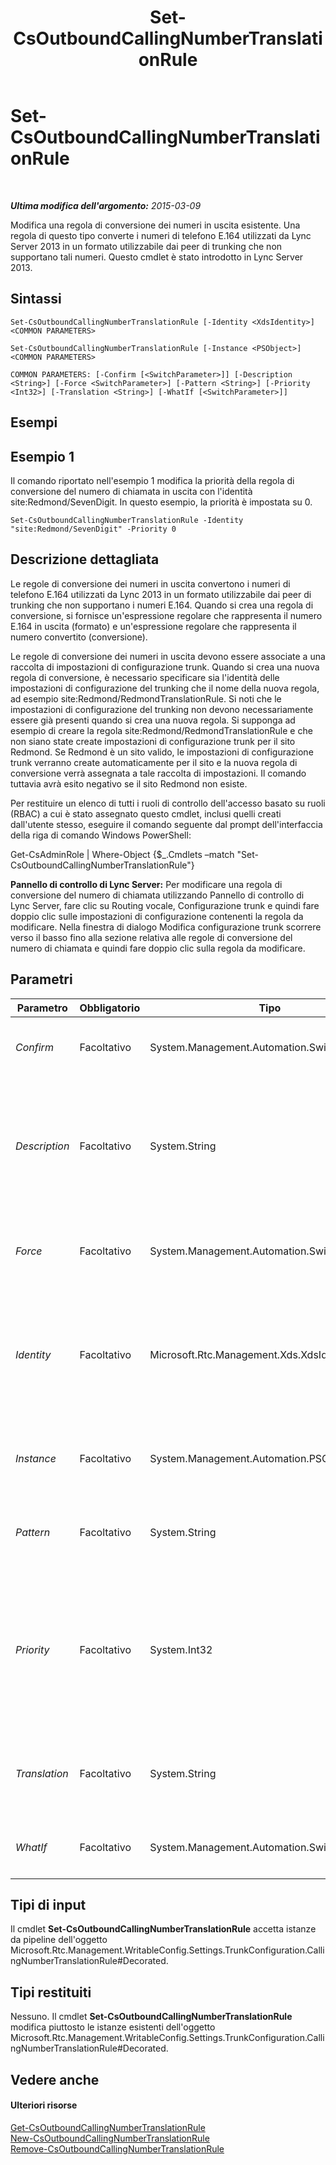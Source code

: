﻿---
title: Set-CsOutboundCallingNumberTranslationRule
TOCTitle: Set-CsOutboundCallingNumberTranslationRule
ms:assetid: e9a7190a-a50d-4d01-8f33-66ed88a52b9e
ms:mtpsurl: https://technet.microsoft.com/it-it/library/JJ205400(v=OCS.15)
ms:contentKeyID: 49302326
ms.date: 08/24/2015
mtps_version: v=OCS.15
ms.translationtype: HT
---

# Set-CsOutboundCallingNumberTranslationRule

 

_**Ultima modifica dell'argomento:** 2015-03-09_

Modifica una regola di conversione dei numeri in uscita esistente. Una regola di questo tipo converte i numeri di telefono E.164 utilizzati da Lync Server 2013 in un formato utilizzabile dai peer di trunking che non supportano tali numeri. Questo cmdlet è stato introdotto in Lync Server 2013.

## Sintassi

    Set-CsOutboundCallingNumberTranslationRule [-Identity <XdsIdentity>] <COMMON PARAMETERS>

    Set-CsOutboundCallingNumberTranslationRule [-Instance <PSObject>] <COMMON PARAMETERS>

    COMMON PARAMETERS: [-Confirm [<SwitchParameter>]] [-Description <String>] [-Force <SwitchParameter>] [-Pattern <String>] [-Priority <Int32>] [-Translation <String>] [-WhatIf [<SwitchParameter>]]

## Esempi

## Esempio 1

Il comando riportato nell'esempio 1 modifica la priorità della regola di conversione del numero di chiamata in uscita con l'identità site:Redmond/SevenDigit. In questo esempio, la priorità è impostata su 0.

    Set-CsOutboundCallingNumberTranslationRule -Identity "site:Redmond/SevenDigit" -Priority 0

## Descrizione dettagliata

Le regole di conversione dei numeri in uscita convertono i numeri di telefono E.164 utilizzati da Lync 2013 in un formato utilizzabile dai peer di trunking che non supportano i numeri E.164. Quando si crea una regola di conversione, si fornisce un'espressione regolare che rappresenta il numero E.164 in uscita (formato) e un'espressione regolare che rappresenta il numero convertito (conversione).

Le regole di conversione dei numeri in uscita devono essere associate a una raccolta di impostazioni di configurazione trunk. Quando si crea una nuova regola di conversione, è necessario specificare sia l'identità delle impostazioni di configurazione del trunking che il nome della nuova regola, ad esempio site:Redmond/RedmondTranslationRule. Si noti che le impostazioni di configurazione del trunking non devono necessariamente essere già presenti quando si crea una nuova regola. Si supponga ad esempio di creare la regola site:Redmond/RedmondTranslationRule e che non siano state create impostazioni di configurazione trunk per il sito Redmond. Se Redmond è un sito valido, le impostazioni di configurazione trunk verranno create automaticamente per il sito e la nuova regola di conversione verrà assegnata a tale raccolta di impostazioni. Il comando tuttavia avrà esito negativo se il sito Redmond non esiste.

Per restituire un elenco di tutti i ruoli di controllo dell'accesso basato su ruoli (RBAC) a cui è stato assegnato questo cmdlet, inclusi quelli creati dall'utente stesso, eseguire il comando seguente dal prompt dell'interfaccia della riga di comando Windows PowerShell:

Get-CsAdminRole | Where-Object {$\_.Cmdlets –match "Set-CsOutboundCallingNumberTranslationRule"}

**Pannello di controllo di Lync Server:** Per modificare una regola di conversione del numero di chiamata utilizzando Pannello di controllo di Lync Server, fare clic su Routing vocale, Configurazione trunk e quindi fare doppio clic sulle impostazioni di configurazione contenenti la regola da modificare. Nella finestra di dialogo Modifica configurazione trunk scorrere verso il basso fino alla sezione relativa alle regole di conversione del numero di chiamata e quindi fare doppio clic sulla regola da modificare.

## Parametri


<table>
<colgroup>
<col style="width: 25%" />
<col style="width: 25%" />
<col style="width: 25%" />
<col style="width: 25%" />
</colgroup>
<thead>
<tr class="header">
<th>Parametro</th>
<th>Obbligatorio</th>
<th>Tipo</th>
<th>Descrizione</th>
</tr>
</thead>
<tbody>
<tr class="odd">
<td><p><em>Confirm</em></p></td>
<td><p>Facoltativo</p></td>
<td><p>System.Management.Automation.SwitchParameter</p></td>
<td><p>Consente di visualizzare una richiesta di conferma prima di eseguire il comando.</p></td>
</tr>
<tr class="even">
<td><p><em>Description</em></p></td>
<td><p>Facoltativo</p></td>
<td><p>System.String</p></td>
<td><p>Consente agli amministratori di fornire un testo aggiuntivo da associare a una regola di conversione. Questa descrizione può essere utilizzata per aiutare gli amministratori a identificare con facilità lo scopo della regola.</p></td>
</tr>
<tr class="odd">
<td><p><em>Force</em></p></td>
<td><p>Facoltativo</p></td>
<td><p>System.Management.Automation.SwitchParameter</p></td>
<td><p>Elimina qualsiasi richiesta di conferma che, in caso contrario, verrebbe visualizzata prima di effettuare modifiche.</p></td>
</tr>
<tr class="even">
<td><p><em>Identity</em></p></td>
<td><p>Facoltativo</p></td>
<td><p>Microsoft.Rtc.Management.Xds.XdsIdentity</p></td>
<td><p>Identificatore univoco della regola di conversione da modificare. L'identità è costituita dall'ambito seguito da un nome univoco per ogni ambito. Ad esempio:</p>
<p>-Identity &quot;site:Redmond/OutboundRule1&quot;</p></td>
</tr>
<tr class="odd">
<td><p><em>Instance</em></p></td>
<td><p>Facoltativo</p></td>
<td><p>System.Management.Automation.PSObject</p></td>
<td><p>Consente di passare al cmdlet un riferimento a un oggetto anziché impostare singoli valori di parametro.</p></td>
</tr>
<tr class="even">
<td><p><em>Pattern</em></p></td>
<td><p>Facoltativo</p></td>
<td><p>System.String</p></td>
<td><p>Espressione regolare che rappresenta il formato del numero a cui la conversione verrà applicata.</p></td>
</tr>
<tr class="odd">
<td><p><em>Priority</em></p></td>
<td><p>Facoltativo</p></td>
<td><p>System.Int32</p></td>
<td><p>Priorità assegnata alla regola. Se un numero corrisponde al formato di più regole di conversione in uscita, le regole vengono applicate in ordine di priorità. Le regole vengono elaborate in base alla priorità assegnata, ovvero la prima regola ad essere elaborata ha la priorità 0, la seconda ha la priorità 1 e così via.</p></td>
</tr>
<tr class="even">
<td><p><em>Translation</em></p></td>
<td><p>Facoltativo</p></td>
<td><p>System.String</p></td>
<td><p>Espressione regolare che verrà applicata al numero corrispondente al formato per preparare tale numero per il routing in uscita.</p></td>
</tr>
<tr class="odd">
<td><p><em>WhatIf</em></p></td>
<td><p>Facoltativo</p></td>
<td><p>System.Management.Automation.SwitchParameter</p></td>
<td><p>Descrive ciò che accadrebbe se si eseguisse il comando senza eseguirlo realmente.</p></td>
</tr>
</tbody>
</table>


## Tipi di input

Il cmdlet **Set-CsOutboundCallingNumberTranslationRule** accetta istanze da pipeline dell'oggetto Microsoft.Rtc.Management.WritableConfig.Settings.TrunkConfiguration.CallingNumberTranslationRule\#Decorated.

## Tipi restituiti

Nessuno. Il cmdlet **Set-CsOutboundCallingNumberTranslationRule** modifica piuttosto le istanze esistenti dell'oggetto Microsoft.Rtc.Management.WritableConfig.Settings.TrunkConfiguration.CallingNumberTranslationRule\#Decorated.

## Vedere anche

#### Ulteriori risorse

[Get-CsOutboundCallingNumberTranslationRule](get-csoutboundcallingnumbertranslationrule.md)  
[New-CsOutboundCallingNumberTranslationRule](new-csoutboundcallingnumbertranslationrule.md)  
[Remove-CsOutboundCallingNumberTranslationRule](remove-csoutboundcallingnumbertranslationrule.md)

